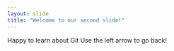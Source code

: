 ```yaml
---
layout: slide
title: "Welcome to our second slide!"
---
```

Happy to learn about Git
Use the left arrow to go back!
